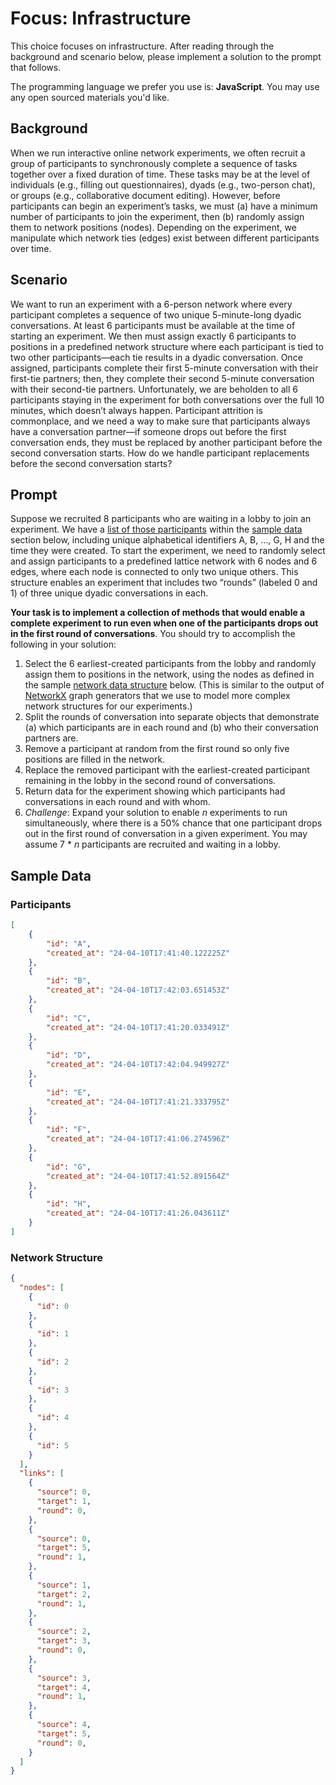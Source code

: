 # Focus: Infrastructure

This choice focuses on infrastructure. After reading through the background and scenario below, please implement a solution to the prompt that follows.

The programming language we prefer you use is: **JavaScript**. You may use any open sourced materials you'd like.

## Background

When we run interactive online network experiments, we often recruit a group of participants to synchronously complete a sequence of tasks together over a fixed duration of time. These tasks may be at the level of individuals (e.g., filling out questionnaires), dyads (e.g., two-person chat), or groups (e.g., collaborative document editing). However, before participants can begin an experiment’s tasks, we must (a) have a minimum number of participants to join the experiment, then (b) randomly assign them to network positions (nodes). Depending on the experiment, we manipulate which network ties (edges) exist between different participants over time.

## Scenario

We want to run an experiment with a 6-person network where every participant completes a sequence of two unique 5-minute-long dyadic conversations. At least 6 participants must be available at the time of starting an experiment. We then must assign exactly 6 participants to positions in a predefined network structure where each participant is tied to two other participants—each tie results in a dyadic conversation. Once assigned, participants complete their first 5-minute conversation with their first-tie partners; then, they complete their second 5-minute conversation with their second-tie partners. Unfortunately, we are beholden to all 6 participants staying in the experiment for both conversations over the full 10 minutes, which doesn’t always happen. Participant attrition is commonplace, and we need a way to make sure that participants always have a conversation partner—if someone drops out before the first conversation ends, they must be replaced by another participant before the second conversation starts. How do we handle participant replacements before the second conversation starts?

## Prompt

Suppose we recruited 8 participants who are waiting in a lobby to join an experiment. We have a [list of those participants](#participants) within the [sample data](#sample-data) section below, including unique alphabetical identifiers A, B, …, G, H and the time they were created. To start the experiment, we need to randomly select and assign participants to a predefined lattice network with 6 nodes and 6 edges, where each node is connected to only two unique others. This structure enables an experiment that includes two “rounds” (labeled 0 and 1) of three unique dyadic conversations in each.

**Your task is to implement a collection of methods that would enable a complete experiment to run even when one of the participants drops out in the first round of conversations**. You should try to accomplish the following in your solution:

1. Select the 6 earliest-created participants from the lobby and randomly assign them to positions in the network, using the nodes as defined in the sample [network data structure](#network-structure) below. (This is similar to the output of [NetworkX](https://networkx.org/documentation/stable/) graph generators that we use to model more complex network structures for our experiments.)
2. Split the rounds of conversation into separate objects that demonstrate (a) which participants are in each round and (b) who their conversation partners are.
3. Remove a participant at random from the first round so only five positions are filled in the network.
4. Replace the removed participant with the earliest-created participant remaining in the lobby in the second round of conversations.
5. Return data for the experiment showing which participants had conversations in each round and with whom.
6. _Challenge_: Expand your solution to enable _n_ experiments to run simultaneously, where there is a 50% chance that one participant drops out in the first round of conversation in a given experiment. You may assume 7 * _n_ participants are recruited and waiting in a lobby.

## Sample Data

### Participants

```json
[
    {
        "id": "A",
        "created_at": "24-04-10T17:41:40.122225Z"
    },
    {
        "id": "B",
        "created_at": "24-04-10T17:42:03.651453Z"
    },
    {
        "id": "C",
        "created_at": "24-04-10T17:41:20.033491Z"
    },
    {
        "id": "D",
        "created_at": "24-04-10T17:42:04.949927Z"
    },
    {
        "id": "E",
        "created_at": "24-04-10T17:41:21.333795Z"
    },
    {
        "id": "F",
        "created_at": "24-04-10T17:41:06.274596Z"
    },
    {
        "id": "G",
        "created_at": "24-04-10T17:41:52.891564Z"
    },
    {
        "id": "H",
        "created_at": "24-04-10T17:41:26.043611Z"
    }
]
```

### Network Structure

```json
{
  "nodes": [
    {
      "id": 0
    },
    {
      "id": 1
    },
    {
      "id": 2
    },
    {
      "id": 3
    },
    {
      "id": 4
    },
    {
      "id": 5
    }
  ],
  "links": [
    {
      "source": 0,
      "target": 1,
      "round": 0,
    },
    {
      "source": 0,
      "target": 5,
      "round": 1,
    },
    {
      "source": 1,
      "target": 2,
      "round": 1,
    },
    {
      "source": 2,
      "target": 3,
      "round": 0,
    },
    {
      "source": 3,
      "target": 4,
      "round": 1,
    },
    {
      "source": 4,
      "target": 5,
      "round": 0,
    }
  ]
}
```
